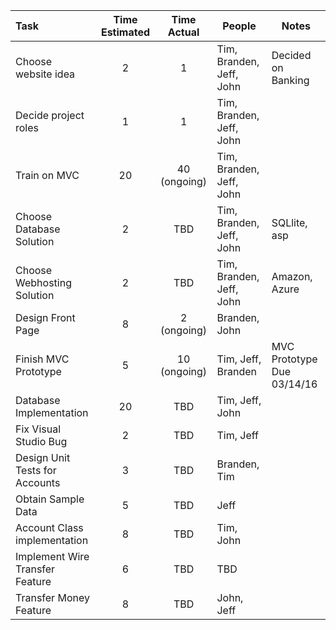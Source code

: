 | Task                                  |  Time Estimated      |    Time Actual      |       People             |  Notes
|:--------------------------------------|:--------------------:|:-------------------:|--------------------------|----------------------
| Choose website idea                   |       2              |      1              | Tim, Branden, Jeff, John |  Decided on Banking| website
| Decide project roles                  |       1              |      1              | Tim, Branden, Jeff, John |  |
| Train on MVC                          |       20             |     40 (ongoing)    | Tim, Branden, Jeff, John |  |
| Choose Database Solution              |       2              |       TBD           | Tim, Branden, Jeff, John |  SQLlite, asp |
| Choose Webhosting Solution            |       2              |       TBD           | Tim, Branden, Jeff, John |  Amazon, Azure |
| Design Front Page                     |       8              |     2 (ongoing)     | Branden, John            |  |
| Finish MVC Prototype                  |       5              |     10 (ongoing)    | Tim, Jeff, Branden       |  MVC Prototype Due  03/14/16 |
| Database Implementation               |       20             |       TBD           | Tim, Jeff, John          |  |
| Fix Visual Studio Bug                 |       2              |       TBD           | Tim, Jeff                |  |
| Design Unit Tests for Accounts        |       3              |       TBD           | Branden, Tim             |  |
| Obtain Sample Data                    |       5              |       TBD           | Jeff                     |  |
| Account Class implementation          |       8              |       TBD           | Tim, John                |  |
| Implement Wire Transfer Feature       |       6              |      TBD            | TBD                      |  |
| Transfer Money Feature                |      8               |      TBD            | John, Jeff               |  |

